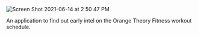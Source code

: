 ![Screen Shot 2021-06-14 at 2 50 47 PM](https://user-images.githubusercontent.com/17371250/121964354-49753e00-cd20-11eb-9718-aac19703a0cd.png)

An application to find out early intel on the Orange Theory Fitness workout schedule.
